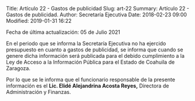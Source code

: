 Title: Artículo 22 - Gastos de publicidad
Slug: art-22
Summary: Artículo 22 - Gastos de publicidad.
Author: Secretaría Ejecutiva
Date: 2018-02-23 09:00
Modified: 2019-01-31 16:22


Fecha de última actualización: 05 de Julio 2021

En el periodo que se informa la Secretaría Ejecutiva no ha ejercido presupuesto en cuanto a gastos de publicidad, se informa que cuando se genere dicha información será publicada para el debido cumplimiento a la Ley de Acceso a la Información Pública para el Estado de Coahuila de Zaragoza.

Por lo que se le informa que el funcionario responsable de la presente información es el **Lic. Elidé Alejandrina Acosta Reyes,** Directora de Administración y Finanzas.
